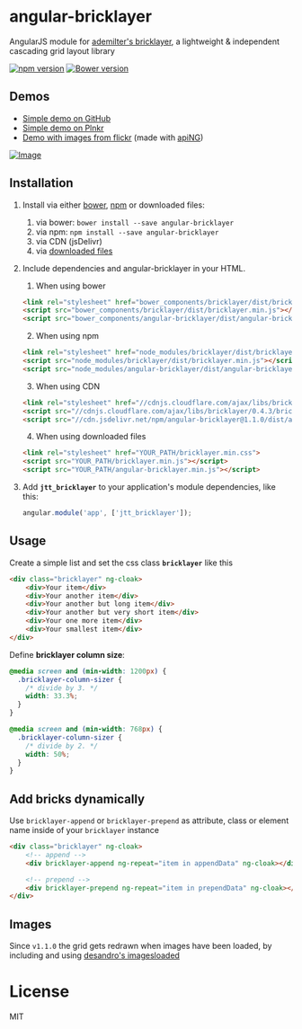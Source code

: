 # angular-bricklayer
AngularJS module for [ademilter's bricklayer](https://github.com/ademilter/bricklayer), a lightweight & independent cascading grid layout library

[![npm version](https://badge.fury.io/js/angular-bricklayer.svg)](https://badge.fury.io/js/angular-bricklayer)
[![Bower version](https://badge.fury.io/bo/angular-bricklayer.svg)](https://badge.fury.io/bo/angular-bricklayer)

## Demos
- [Simple demo on GitHub](https://rawgit.com/JohnnyTheTank/angular-bricklayer/master/demo/index.html)
- [Simple demo on Plnkr](http://plnkr.co/edit/mo3G36) 
- [Demo with images from flickr](https://rawgit.com/JohnnyTheTank/apiNG-design-bricklayer/master/demo/index.html) (made with [apiNG](https://github.com/JohnnyTheTank/apiNG))

[![Image](https://rawgit.com/ademilter/bricklayer/master/assets/screenshot.gif)](http://ademilter.github.io/bricklayer)

## Installation

1. Install via either [bower](http://bower.io/), [npm](https://www.npmjs.com/) or downloaded files:
    1. via bower: `bower install --save angular-bricklayer`
    2. via npm: `npm install --save angular-bricklayer`
    3. via CDN (jsDelivr)
    4. via [downloaded files](https://github.com/JohnnyTheTank/angular-bricklayer/zipball/master)

2. Include dependencies and angular-bricklayer in your HTML.
    1. When using bower
    ```html
    <link rel="stylesheet" href="bower_components/bricklayer/dist/bricklayer.min.css">
    <script src="bower_components/bricklayer/dist/bricklayer.min.js"></script>
    <script src="bower_components/angular-bricklayer/dist/angular-bricklayer.min.js"></script>
    ```
    2. When using npm
    ```html
    <link rel="stylesheet" href="node_modules/bricklayer/dist/bricklayer.min.css">
    <script src="node_modules/bricklayer/dist/bricklayer.min.js"></script>
    <script src="node_modules/angular-bricklayer/dist/angular-bricklayer.min.js"></script>
    ```
    3. When using CDN
    ```html
    <link rel="stylesheet" href="//cdnjs.cloudflare.com/ajax/libs/bricklayer/0.4.3/bricklayer.min.css">
    <script src="//cdnjs.cloudflare.com/ajax/libs/bricklayer/0.4.3/bricklayer.min.js"></script>
    <script src="//cdn.jsdelivr.net/npm/angular-bricklayer@1.1.0/dist/angular-bricklayer.min.js"></script>
    ```
    4. When using downloaded files
    ```html
    <link rel="stylesheet" href="YOUR_PATH/bricklayer.min.css">
    <script src="YOUR_PATH/bricklayer.min.js"></script>
    <script src="YOUR_PATH/angular-bricklayer.min.js"></script>
    ```

3. Add **`jtt_bricklayer`** to your application's module dependencies, like this:
    ```javascript
    angular.module('app', ['jtt_bricklayer']);
    ```

## Usage
Create a simple list and set the css class **`bricklayer`** like this

```html
<div class="bricklayer" ng-cloak>
    <div>Your item</div>
    <div>Your another item</div>
    <div>Your another but long item</div>
    <div>Your another but very short item</div>
    <div>Your one more item</div>
    <div>Your smallest item</div>
</div>
```

Define **bricklayer column size**:

```css
@media screen and (min-width: 1200px) {
  .bricklayer-column-sizer {
    /* divide by 3. */
    width: 33.3%;
  }
}

@media screen and (min-width: 768px) {
  .bricklayer-column-sizer {
    /* divide by 2. */
    width: 50%;
  }
}
```

## Add bricks dynamically

Use `bricklayer-append` or `bricklayer-prepend` as attribute, class or element name inside of your `bricklayer` instance

```html
<div class="bricklayer" ng-cloak>
    <!-- append -->
    <div bricklayer-append ng-repeat="item in appendData" ng-cloak></div>

    <!-- prepend -->
    <div bricklayer-prepend ng-repeat="item in prependData" ng-cloak></div>
</div>
```

## Images
Since `v1.1.0` the grid gets redrawn when images have been loaded, by including and using [desandro's imagesloaded](https://github.com/desandro/imagesloaded)

# License
MIT
